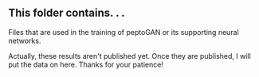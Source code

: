## This folder contains. . . 
Files that are used in the training of peptoGAN or its supporting neural networks.

Actually, these results aren't published yet. Once they are published, I will put the data on here. Thanks for your patience!
